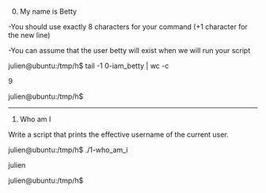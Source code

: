 0. My name is Betty  

-You should use exactly 8 characters for your command (+1 character for the new line)

-You can assume that the user betty will exist when we will run your script

julien@ubuntu:/tmp/h$ tail -1 0-iam_betty | wc -c

9

julien@ubuntu:/tmp/h$

------------------------------------

1. Who am I


Write a script that prints the effective username of the current user.

julien@ubuntu:/tmp/h$ ./1-who_am_i

julien

julien@ubuntu:/tmp/h$ 
